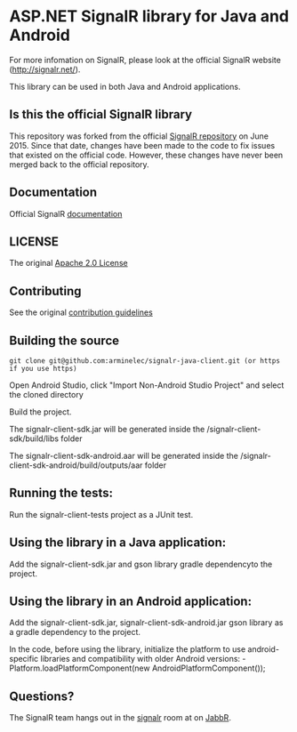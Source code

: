 # ASP.NET SignalR library for Java and Android
For more infomation on SignalR, please look at the official SignalR website (http://signalr.net/).

This library can be used in both Java and Android applications.

## Is this the official SignalR library
This repository was forked from the official [SignalR repository](https://github.com/SignalR/java-client) on June 2015. Since that date, changes have been made to the code to fix issues that existed on the official code. However, these changes have never been merged back to the official repository.

## Documentation
Official SignalR [documentation](http://asp.net/signalr)

## LICENSE
The original [Apache 2.0 License](https://github.com/SignalR/SignalR/blob/master/LICENSE.md)

## Contributing

See the original [contribution  guidelines](https://github.com/SignalR/SignalR/blob/master/CONTRIBUTING.md)

## Building the source

```
git clone git@github.com:arminelec/signalr-java-client.git (or https if you use https)
```

Open Android Studio, click "Import Non-Android Studio Project" and select the cloned directory 

Build the project.

The signalr-client-sdk.jar will be generated inside the /signalr-client-sdk/build/libs folder

The signalr-client-sdk-android.aar will be generated inside the /signalr-client-sdk-android/build/outputs/aar folder

## Running the tests:
	
Run the signalr-client-tests project as a JUnit test.

## Using the library in a Java application:

Add the signalr-client-sdk.jar and gson library gradle dependencyto the project.

## Using the library in an Android application:

Add the signalr-client-sdk.jar, signalr-client-sdk-android.jar gson library as a gradle dependency to the project.

In the code, before using the library, initialize the platform to use android-specific libraries and compatibility with older Android versions:
	- Platform.loadPlatformComponent(new AndroidPlatformComponent());


## Questions?
The SignalR team hangs out in the [signalr](http://jabbr.net/#/rooms/signalr) room at on [JabbR](http://jabbr.net/).
